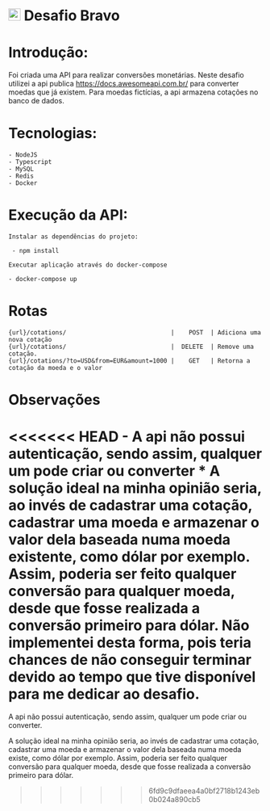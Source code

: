 # <img src="https://avatars1.githubusercontent.com/u/7063040?v=4&s=200.jpg" alt="Hurb" width="24" /> Desafio Bravo

# Introdução: 

Foi criada uma API para realizar conversões monetárias. Neste desafio utilizei a api publica https://docs.awesomeapi.com.br/ para converter moedas que já existem. Para moedas fictícias, a api armazena cotações no banco de dados.

# Tecnologias:
    - NodeJS
    - Typescript
    - MySQL
    - Redis
    - Docker

# Execução da API:
    Instalar as dependências do projeto:
    
     - npm install
    
    Executar aplicação através do docker-compose
    
    - docker-compose up
    

# Rotas
```
{url}/cotations/                             |    POST  | Adiciona uma nova cotação
{url}/cotations/                             |  DELETE  | Remove uma cotação.
{url}/cotations/?to=USD&from=EUR&amount=1000 |    GET   | Retorna a cotação da moeda e o valor
```

# Observações
<<<<<<< HEAD
    - A api não possui autenticação, sendo assim, qualquer um pode criar ou converter
    * A solução ideal na minha opinião seria, ao invés de cadastrar uma cotação, cadastrar uma moeda e armazenar o valor dela baseada numa moeda existente, como dólar por exemplo. Assim, poderia ser feito qualquer conversão para qualquer moeda, desde que fosse realizada a conversão primeiro para dólar. Não implementei desta forma, pois teria chances de não conseguir terminar devido ao tempo que tive disponível para me dedicar ao desafio.
=======
A api não possui autenticação, sendo assim, qualquer um pode criar ou converter.

A solução ideal na minha opinião seria, ao invés de cadastrar uma cotação, cadastrar uma moeda e armazenar o valor dela baseada numa moeda existe, como dólar por exemplo. Assim, poderia ser feito qualquer conversão para qualquer moeda, desde que fosse realizada a conversão primeiro para dólar.
>>>>>>> 6fd9c9dfaeea4a0bf2718b1243eb0b024a890cb5

